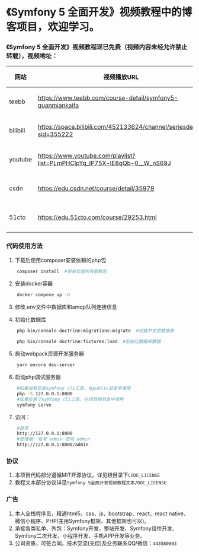 # 《Symfony 5 全面开发》视频教程中的博客项目，欢迎学习。

### 《Symfony 5 全面开发》视频教程现已免费（视频内容未经允许禁止转载），视频地址：
|  网站   | 视频播放URL | 字幕 |
|  ----  | ---- | ---- |
| teebb  | https://www.teebb.com/course-detail/symfony5-quanmiankaifa | 有字幕 |
| bilibili | https://space.bilibili.com/452133624/channel/seriesdetail?sid=355222 | 有字幕 |
| youtube | https://www.youtube.com/playlist?list=PLmPHClpYq_IP75X-lE8qQb-0__W_nS69J | 有字幕 |
| csdn | https://edu.csdn.net/course/detail/35979 | 无字幕 |
| 51cto | https://edu.51cto.com/course/29253.html | 无字幕 |

### 代码使用方法
1. 下载后使用composer安装依赖的php包
```bash
    composer install  #将会安装所有依赖包
```
2. 安装docker容器
```bash
    docker compose up -d
```   

3. 修改.env文件中数据库和amqp队列连接信息

4. 初始化数据库
```bash
    php bin/console doctrine:migrations:migrate  #创建并变更数据表
    
    php bin/console doctrine:fixtures:load  #初始化数据库数据
```   

5. 启动webpack资源开发服务器
```bash
    yarn encore dev-server
```

6. 启动php调试服务器
```bash
    #如果没有安装symfony cli工具，在public目录中使用
    php -S 127.0.0.1:8000
    #如果安装了symfony cli工具，在项目根目录中使用
    symfony serve
```

7. 访问：
```bash
    #首页
    http://127.0.0.1:8000
    #管理端: 账号 admin 密码 admin
    http://127.0.0.1:8000/admin
```

### 协议
1. 本项目代码部分遵循MIT开源协议，详见根目录下`CODE_LICENSE`
2. 教程文本部分协议详见`Symfony 5全面开发视频教程文本/DOC_LICENSE`

### 广告
1. 本人全栈程序员，精通html5、css、js、bootstrap、react、react native、微信小程序、PHP(主用Symfony框架、其他框架也可以)。 
2. 承接各类私单、外包：Symfony开发、整站开发、Symfony组件开发、Symfony二次开发、小程序开发、手机APP开发等业务。
2. 公司资质，可签合同。技术交流(无偿)及业务联系QQ/微信：`443580003`
